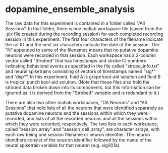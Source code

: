 # dopamine_ensemble_analysis
The raw data for this experiment is contained in a folder called “/All Sessions”.  In that folder, there is one matlab workspace file (saved from the .plx file created during the recording session) for each completed recording session in this experiment.  The first four characters of the filename indicate the rat ID and the next six characters indicate the date of the session.  The “N” appended to some of the filenames means that no putative dopamine neurons were recorded in that session.  Each workspace has a 2-column vector called "Strobed" that has timestamps and strobe ID numbers indicating behavioral events as specified in the file called "strobe_info.txt" and neural spiketrains consisting of vectors of timestamps named “sig*” and “dsp*”.  In this experiment, fluid A is grape kool-aid solution and fluid B is tropical punch kool-aid solution. (Note that these files also hold the strobed data broken down into its components, but this information can be ignored as it is derived from the "Strobed" variable and is redundant to it.)  

There are also two other matlab workspaces, "DA Neurons" and "All Sessions" that hold lists of all the neurons that were identified separately as putative dopamine neurons and the sessions within which they were recorded, and lists of all the recorded neurons and all the sessions within which they were recorded, respectively.  The two lists in each workspace, called "session_array" and "session_cell_array", are character arrays, with each row being one session filename or neuron identifier.  The neuron identifiers consist of the session identifier followed by the name of the neural spiketrain variable for that neuron (e.g. sig001a).  
